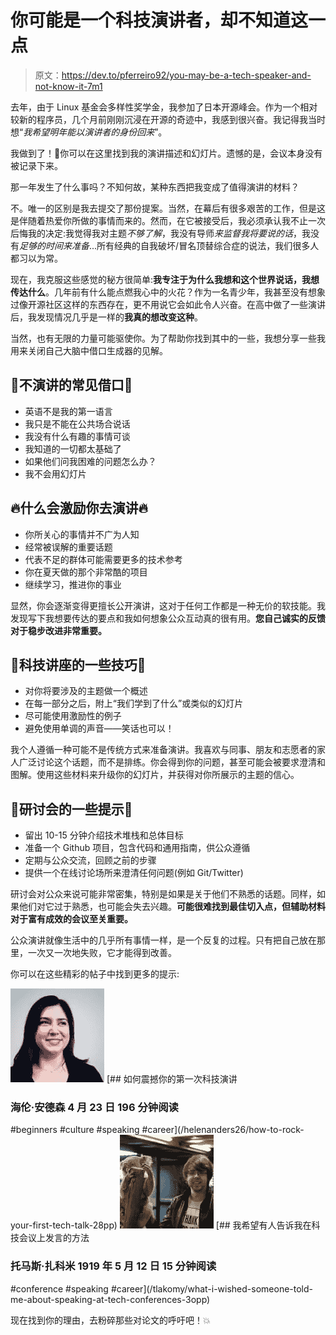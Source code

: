 # 你可能是一个科技演讲者，却不知道这一点

> 原文：<https://dev.to/pferreiro92/you-may-be-a-tech-speaker-and-not-know-it-7m1>

去年，由于 Linux 基金会多样性奖学金，我参加了日本开源峰会。作为一个相对较新的程序员，几个月前刚刚沉浸在开源的奇迹中，我感到很兴奋。我记得我当时想“*我希望明年能以演讲者的身份回来*”。

我做到了！🎉你可以在这里找到我的演讲描述和幻灯片。遗憾的是，会议本身没有被记录下来。

那一年发生了什么事吗？不知何故，某种东西把我变成了值得演讲的材料？

不。唯一的区别是我去提交了那份提案。当然，在幕后有很多艰苦的工作，但是这是伴随着热爱你所做的事情而来的。然而，在它被接受后，我必须承认我不止一次后悔我的决定:我觉得我对主题*不够了解*，我没有导师*来监督我将要说的话*，我没有*足够的时间来准备*...所有经典的自我破坏/冒名顶替综合症的说法，我们很多人都习以为常。

现在，我克服这些感觉的秘方很简单:**我专注于为什么我想和这个世界说话，我想传达什么**。几年前有什么能点燃我心中的火花？作为一名青少年，我甚至没有想象过像开源社区这样的东西存在，更不用说它会如此令人兴奋。在高中做了一些演讲后，我发现情况几乎是一样的**我真的想改变这种**。

当然，也有无限的力量可能驱使你。为了帮助你找到其中的一些，我想分享一些我用来关闭自己大脑中借口生成器的见解。

## 💬不演讲的常见借口💬

*   英语不是我的第一语言
*   我只是不能在公共场合说话
*   我没有什么有趣的事情可谈
*   我知道的一切都太基础了
*   如果他们问我困难的问题怎么办？
*   我不会用幻灯片

## 🔥什么会激励你去演讲🔥

*   你所关心的事情并不广为人知
*   经常被误解的重要话题
*   代表不足的群体可能需要更多的技术参考
*   你在夏天做的那个非常酷的项目
*   继续学习，推进你的事业

显然，你会逐渐变得更擅长公开演讲，这对于任何工作都是一种无价的软技能。我发现写下我想要传达的要点和我如何想象公众互动真的很有用。**您自己诚实的反馈对于稳步改进非常重要。**

## 📢科技讲座的一些技巧📢

*   对你将要涉及的主题做一个概述
*   在每一部分之后，附上“我们学到了什么”或类似的幻灯片
*   尽可能使用激励性的例子
*   避免使用单调的声音——笑话也可以！

我个人遵循一种可能不是传统方式来准备演讲。我喜欢与同事、朋友和志愿者的家人广泛讨论这个话题，而不是排练。你会得到你的问题，甚至可能会被要求澄清和图解。使用这些材料来升级你的幻灯片，并获得对你所展示的主题的信心。

## 🚀研讨会的一些提示🚀

*   留出 10-15 分钟介绍技术堆栈和总体目标
*   准备一个 Github 项目，包含代码和通用指南，供公众遵循
*   定期与公众交流，回顾之前的步骤
*   提供一个在线讨论场所来澄清任何问题(例如 Git/Twitter)

研讨会对公众来说可能非常密集，特别是如果是关于他们不熟悉的话题。同样，如果他们对它过于熟悉，也可能会失去兴趣。**可能很难找到最佳切入点，但辅助材料对于富有成效的会议至关重要。**

公众演讲就像生活中的几乎所有事情一样，是一个反复的过程。只有把自己放在那里，一次又一次地失败，它才能得到改善。

你可以在这些精彩的帖子中找到更多的提示:

[![helenanders26 image](img/0617c0c273f392c72909b5bbe8151430.png)](/helenanders26) [## 如何震撼你的第一次科技演讲

### 海伦·安德森 4 月 23 日 196 分钟阅读

#beginners #culture #speaking #career](/helenanders26/how-to-rock-your-first-tech-talk-28pp)
[![tlakomy image](img/dcd8bd69e0b034a44e6813637d39a2a4.png)](/tlakomy) [## 我希望有人告诉我在科技会议上发言的方法

### 托马斯·扎科米 1919 年 5 月 12 日 15 分钟阅读

#conference #speaking #career](/tlakomy/what-i-wished-someone-told-me-about-speaking-at-tech-conferences-3opp)

现在找到你的理由，去粉碎那些对论文的呼吁吧！💥